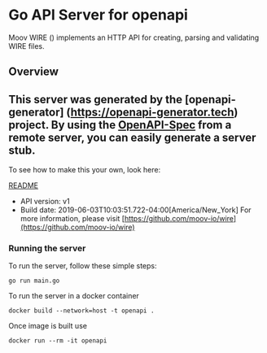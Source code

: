 # Go API Server for openapi

Moov WIRE () implements an HTTP API for creating, parsing and validating WIRE files.

## Overview
This server was generated by the [openapi-generator]
(https://openapi-generator.tech) project.
By using the [OpenAPI-Spec](https://github.com/OAI/OpenAPI-Specification) from a remote server, you can easily generate a server stub.  
-

To see how to make this your own, look here:

[README](https://openapi-generator.tech)

- API version: v1
- Build date: 2019-06-03T10:03:51.722-04:00[America/New_York]
For more information, please visit [https://github.com/moov-io/wire](https://github.com/moov-io/wire)


### Running the server
To run the server, follow these simple steps:

```
go run main.go
```

To run the server in a docker container
```
docker build --network=host -t openapi .
```

Once image is built use
```
docker run --rm -it openapi 
```


